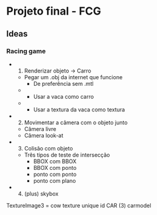 # Projeto final - FCG

## Ideas

### Racing game

- 1) Renderizar objeto -> Carro
	- Pegar um .obj da internet que funcione
		- De preferência sem .mtl
	- * Usar a vaca como carro
	- * Usar a textura da vaca como textura
		
- 2) Movimentar a câmera com o objeto junto
	- Câmera livre
	- Câmera look-at
	
- 3) Colisão com objeto
	- Três tipos de teste de intersecção
		- BBOX com BBOX
		- BBOX com ponto
		- ponto com ponto 
		- ponto com plano

- 4) (plus) skybox


TextureImage3 = cow texture
unique id CAR (3)
carmodel
	
		
		
